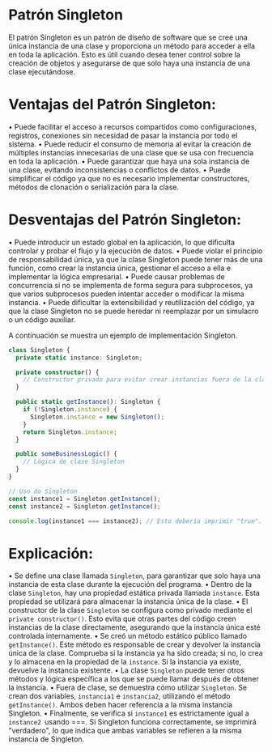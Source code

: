 # Patrón Singleton

El patrón Singleton es un patrón de diseño de software que se cree una única instancia de una clase y proporciona un método para acceder a ella en toda la aplicación. Esto es útil cuando desea tener control sobre la creación de objetos y asegurarse de que solo haya una instancia de una clase ejecutándose.

# Ventajas del Patrón Singleton:

• Puede facilitar el acceso a recursos compartidos como configuraciones, registros, conexiones sin necesidad de pasar la instancia por todo el sistema.
• Puede reducir el consumo de memoria al evitar la creación de múltiples instancias innecesarias de una clase que se usa con frecuencia en toda la aplicación.
• Puede garantizar que haya una sola instancia de una clase, evitando inconsistencias o conflictos de datos.
• Puede simplificar el código ya que no es necesario implementar constructores, métodos de clonación o serialización para la clase.

# Desventajas del Patrón Singleton:

• Puede introducir un estado global en la aplicación, lo que dificulta controlar y probar el flujo y la ejecución de datos.
• Puede violar el principio de responsabilidad única, ya que la clase Singleton puede tener más de una función, como crear la instancia única, gestionar el acceso a ella e implementar la lógica empresarial.
• Puede causar problemas de concurrencia si no se implementa de forma segura para subprocesos, ya que varios subprocesos pueden intentar acceder o modificar la misma instancia.
• Puede dificultar la extensibilidad y reutilización del código, ya que la clase Singleton no se puede heredar ni reemplazar por un simulacro o un código auxiliar.

A continuación se muestra un ejemplo de implementación Singleton.

```ts
class Singleton {
  private static instance: Singleton;

  private constructor() {
    // Constructor privado para evitar crear instancias fuera de la clase..
  }

  public static getInstance(): Singleton {
    if (!Singleton.instance) {
      Singleton.instance = new Singleton();
    }
    return Singleton.instance;
  }

  public someBusinessLogic() {
    // Lógica de clase Singleton
  }
}

// Uso do Singleton
const instance1 = Singleton.getInstance();
const instance2 = Singleton.getInstance();

console.log(instance1 === instance2); // Esto debería imprimir "true".
```

# Explicación:

• Se define una clase llamada `Singleton`, para garantizar que solo haya una instancia de esta clase durante la ejecución del programa.
• Dentro de la clase `Singleton`, hay una propiedad estática privada llamada `instance`. Esta propiedad se utilizará para almacenar la instancia única de la clase.
• El constructor de la clase `Singleton` se configura como privado mediante el `private constructor()`. Esto evita que otras partes del código creen instancias de la clase directamente, asegurando que la instancia única esté controlada internamente.
• Se creó un método estático público llamado `getInstance()`. Este método es responsable de crear y devolver la instancia única de la clase. Comprueba si la instancia ya ha sido creada; si no, lo crea y lo almacena en la propiedad de la `instance`. Si la instancia ya existe, devuelve la instancia existente.
• La clase `Singleton` puede tener otros métodos y lógica específica a los que se puede llamar después de obtener la instancia.
• Fuera de clase, se demuestra cómo utilizar `Singleton`. Se crean dos variables, `instancia1` e `instancia2`, utilizando el método `getInstance()`. Ambos deben hacer referencia a la misma instancia Singleton.
• Finalmente, se verifica si `instance1` es estrictamente igual a `instance2 `usando ===. Si Singleton funciona correctamente, se imprimirá "verdadero", lo que indica que ambas variables se refieren a la misma instancia de Singleton.
